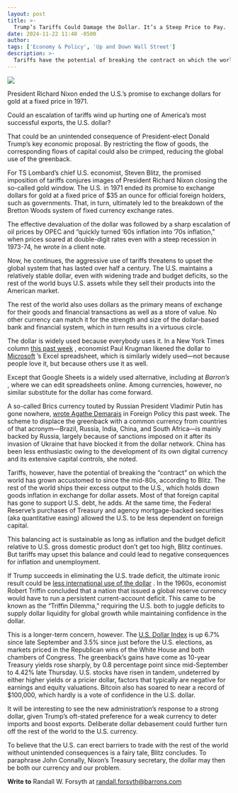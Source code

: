 ```yaml
---
layout: post
title: >-
  Trump’s Tariffs Could Damage the Dollar. It’s a Steep Price to Pay.
date: 2024-11-22 11:40 -0500
author: 
tags: ['Economy & Policy', 'Up and Down Wall Street']
description: >-
  Tariffs have the potential of breaking the contract on which the world has grown since the mid-’80s. That could lead to negative consequences for inflation and unemployment.
---
```





 


 





![](https://images.barrons.com/im-49046288?width=548&height=365)


President Richard Nixon ended the U.S.’s promise to exchange dollars for gold at a fixed price in 1971.











Could an escalation of tariffs wind up hurting one of America’s most successful exports, the U.S. dollar?


That could be an unintended consequence of President-elect Donald Trump’s key economic proposal. By restricting the flow of goods, the corresponding flows of capital could also be crimped, reducing the global use of the greenback. 


 For TS Lombard’s chief U.S. economist, Steven Blitz, the promised imposition of tariffs conjures images of President Richard Nixon closing the so-called gold window. The U.S. in 1971 ended its promise to exchange dollars for gold at a fixed price of \$35 an ounce for official foreign holders, such as governments. That, in turn, ultimately led to the breakdown of the Bretton Woods system of fixed currency exchange rates. 


The effective devaluation of the dollar was followed by a sharp escalation of oil prices by OPEC and “quickly turned ’60s inflation into ’70s inflation,” when prices soared at double-digit rates even with a steep recession in 1973-74, he wrote in a client note. 





Now, he continues, the aggressive use of tariffs threatens to upset the global system that has lasted over half a century. The U.S. maintains a relatively stable dollar, even with widening trade and budget deficits, so the rest of the world buys U.S. assets while they sell their products into the American market. 


The rest of the world also uses dollars as the primary means of exchange for their goods and financial transactions as well as a store of value. No other currency can match it for the strength and size of the dollar-based bank and financial system, which in turn results in a virtuous circle. 


The dollar is widely used because everybody uses it. In a New York Times column [this past week](https://www.nytimes.com/2024/11/18/opinion/columnists/elon-musk-twitter-bluesky.html) , economist Paul Krugman likened the dollar to [Microsoft](https://www.barrons.com/market-data/stocks/MSFT) ’s Excel spreadsheet, which is similarly widely used—not because people love it, but because others use it as well.


Except that Google Sheets is a widely used alternative, including at *Barron’s* , where we can edit spreadsheets online. Among currencies, however, no similar substitute for the dollar has come forward.


A so-called Brics currency touted by Russian President Vladimir Putin has gone nowhere, [wrote Agathe Demarais](https://foreignpolicy.com/2024/11/18/brics-currency-dollar-russia-china-swift-finance-sanctions/) in Foreign Policy this past week. The scheme to displace the greenback with a common currency from countries of that acronym—Brazil, Russia, India, China, and South Africa—is mainly backed by Russia, largely because of sanctions imposed on it after its invasion of Ukraine that have blocked it from the dollar network. China has been less enthusiastic owing to the development of its own digital currency and its extensive capital controls, she noted.


Tariffs, however, have the potential of breaking the “contract” on which the world has grown accustomed to since the mid-80s, according to Blitz. The rest of the world ships their excess output to the U.S., which holds down goods inflation in exchange for dollar assets. Most of that foreign capital has gone to support U.S. debt, he adds. At the same time, the Federal Reserve’s purchases of Treasury and agency mortgage-backed securities (aka quantitative easing) allowed the U.S. to be less dependent on foreign capital.


This balancing act is sustainable as long as inflation and the budget deficit relative to U.S. gross domestic product don’t get too high, Blitz continues. But tariffs may upset this balance and could lead to negative consequences for inflation and unemployment.


If Trump succeeds in eliminating the U.S. trade deficit, the ultimate ironic result could be [less international use of the dollar](https://www.barrons.com/articles/dollar-strong-why-could-it-fall-51663341924?mod=article_inline) . In the 1960s, economist Robert Triffin concluded that a nation that issued a global reserve currency would have to run a persistent current-account deficit. This came to be known as the “Triffin Dilemma,” requiring the U.S. both to juggle deficits to supply dollar liquidity for global growth while maintaining confidence in the dollar.


This is a longer-term concern, however. The [U.S. Dollar Index](https://www.barrons.com/market-data/indexes/dxy?mod=md_home_overview_quote&mod=article_inline) is up 6.7% since late September and 3.5% since just before the U.S. elections, as markets priced in the Republican wins of the White House and both chambers of Congress. The greenback’s gains have come as 10-year Treasury yields rose sharply, by 0.8 percentage point since mid-September to 4.42% late Thursday. U.S. stocks have risen in tandem, undeterred by either higher yields or a pricier dollar, factors that typically are negative for earnings and equity valuations. Bitcoin also has soared to near a record of \$100,000, which hardly is a vote of confidence in the U.S. dollar.


It will be interesting to see the new administration’s response to a strong dollar, given Trump’s oft-stated preference for a weak currency to deter imports and boost exports. Deliberate dollar debasement could further turn off the rest of the world to the U.S. currency. 


To believe that the U.S. can erect barriers to trade with the rest of the world without unintended consequences is a fairy tale, Blitz concludes. To paraphrase John Connally, Nixon’s Treasury secretary, the dollar may then be both our currency and our problem. 


**Write to**  Randall W. Forsyth at [randall.forsyth@barrons.com](mailto:randall.forsyth@barrons.com)









